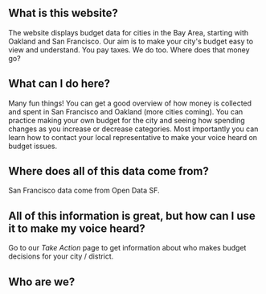 ## What is this website?
The website displays budget data for cities in the Bay Area, starting with Oakland and San Francisco. Our aim is to make your city's budget easy to view and understand. You pay taxes. We do too. Where does that money go?

## What can I do here?
Many fun things! You can get a good overview of how money is collected and spent in San Francisco and Oakland (more cities coming). You can practice making your own budget for the city and seeing how spending changes as you increase or decrease categories. Most importantly you can learn how to contact your local representative to make your voice heard on budget issues.

## Where does all of this data come from?
San Francisco data come from Open Data SF.

## All of this information is great, but how can I use it to make my voice heard?
Go to our *Take Action* page to get information about who makes budget decisions for your city / district. 

## Who are we?
